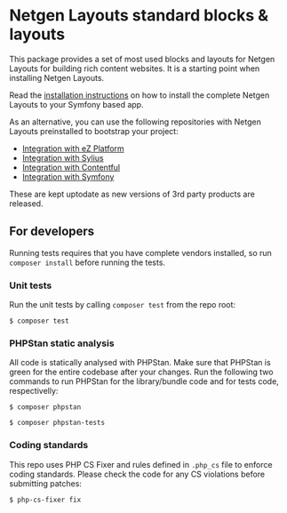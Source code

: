 # Netgen Layouts standard blocks & layouts

This package provides a set of most used blocks and layouts for Netgen Layouts
for building rich content websites. It is a starting point when installing
Netgen Layouts.

Read the [installation instructions](https://docs.netgen.io/projects/layouts/en/latest/reference/install_instructions.html)
on how to install the complete Netgen Layouts to your Symfony based app.

As an alternative, you can use the following repositories with Netgen Layouts
preinstalled to bootstrap your project:

* [Integration with eZ Platform](https://github.com/netgen-layouts/layouts-ezplatform-site)
* [Integration with Sylius](https://github.com/netgen-layouts/layouts-sylius-site)
* [Integration with Contentful](https://github.com/netgen-layouts/layouts-contentful-site)
* [Integration with Symfony](https://github.com/netgen-layouts/layouts-symfony-site)

These are kept uptodate as new versions of 3rd party products are released.

## For developers

Running tests requires that you have complete vendors installed, so run
`composer install` before running the tests.

### Unit tests

Run the unit tests by calling `composer test` from the repo root:

```
$ composer test
```

### PHPStan static analysis

All code is statically analysed with PHPStan. Make sure that PHPStan is green
for the entire codebase after your changes. Run the following two commands to
run PHPStan for the library/bundle code and for tests code, respectivelly:

```
$ composer phpstan
```

```
$ composer phpstan-tests
```

### Coding standards

This repo uses PHP CS Fixer and rules defined in `.php_cs` file to enforce coding
standards. Please check the code for any CS violations before submitting patches:

```
$ php-cs-fixer fix
```
